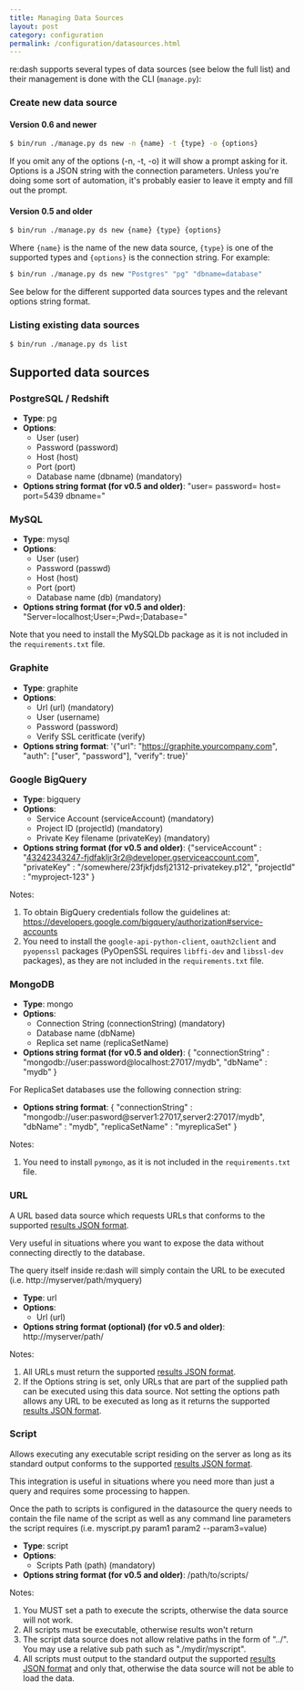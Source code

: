 ```yaml
--- 
title: Managing Data Sources 
layout: post
category: configuration 
permalink: /configuration/datasources.html
---
```


re:dash supports several types of data sources (see below the full list) and their management is done with the CLI (`manage.py`):

### Create new data source

#### Version 0.6 and newer

```bash
$ bin/run ./manage.py ds new -n {name} -t {type} -o {options}
```

If you omit any of the options (-n, -t, -o) it will show a prompt asking for it. Options is a JSON string with the connection parameters.
Unless you're doing some sort of automation, it's probably easier to leave it empty and fill out the prompt.

#### Version 0.5 and older

```bash
$ bin/run ./manage.py ds new {name} {type} {options}
```

Where `{name}` is the name of the new data source, `{type}` is one of the supported types and `{options}` is the connection string. For example:

```bash
$ bin/run ./manage.py ds new "Postgres" "pg" "dbname=database"
```

See below for the different supported data sources types and the relevant options string format.

### Listing existing data sources
```bash
$ bin/run ./manage.py ds list
```

## Supported data sources

### PostgreSQL / Redshift

* **Type**: pg
* **Options**:
	* User (user)
	* Password (password)
	* Host (host)
	* Port (port)
	* Database name (dbname) (mandatory)
* **Options string format (for v0.5 and older)**: "user= password= host= port=5439 dbname="

### MySQL

* **Type**: mysql
* **Options**:
	* User (user)
	* Password (passwd)
	* Host (host)
	* Port (port)
	* Database name (db) (mandatory)
* **Options string format (for v0.5 and older)**: "Server=localhost;User=;Pwd=;Database="

Note that you need to install the MySQLDb package as it is not included in the `requirements.txt` file.

### Graphite

* **Type**: graphite
* **Options**:
	* Url (url) (mandatory)
	* User (username)
	* Password (password)
	* Verify SSL ceritficate (verify)
* **Options string format**: '{"url": "https://graphite.yourcompany.com", "auth": ["user", "password"], "verify": true}'

### Google BigQuery

* **Type**: bigquery
* **Options**:
	* Service Account (serviceAccount) (mandatory)
	* Project ID (projectId) (mandatory)
	* Private Key filename (privateKey) (mandatory)
* **Options string format (for v0.5 and older)**: {"serviceAccount" : "43242343247-fjdfakljr3r2@developer.gserviceaccount.com", "privateKey" : "/somewhere/23fjkfjdsfj21312-privatekey.p12", "projectId" : "myproject-123" }

Notes:

1. To obtain BigQuery credentials follow the guidelines at: https://developers.google.com/bigquery/authorization#service-accounts
2. You need to install the `google-api-python-client`, `oauth2client` and `pyopenssl` packages (PyOpenSSL requires `libffi-dev` and `libssl-dev` packages), as they are not included in the `requirements.txt` file.

### MongoDB

* **Type**: mongo
* **Options**:
	* Connection String (connectionString) (mandatory)
	* Database name (dbName)
	* Replica set name (replicaSetName)
* **Options string format (for v0.5 and older)**: { "connectionString" : "mongodb://user:password@localhost:27017/mydb", "dbName" : "mydb" }

For ReplicaSet databases use the following connection string:
* **Options string format**: { "connectionString" : "mongodb://user:pasword@server1:27017,server2:27017/mydb", "dbName" : "mydb", "replicaSetName" : "myreplicaSet" }

Notes:

1. You need to install `pymongo`, as it is not included in the `requirements.txt` file.


### URL

A URL based data source which requests URLs that conforms to the supported [results JSON format](https://github.com/EverythingMe/redash/wiki/re:dash-Data-Source-Results-JSON-Format). 

Very useful in situations where you want to expose the data without connecting directly to the database.

The query itself inside re:dash will simply contain the URL to be executed (i.e. http://myserver/path/myquery)

* **Type**: url
* **Options**:
	* Url (url)
* **Options string format (optional) (for v0.5 and older)**: http://myserver/path/

Notes:

1. All URLs must return the supported [results JSON format](https://github.com/EverythingMe/redash/wiki/re:dash-Data-Source-Results-JSON-Format).
2. If the Options string is set, only URLs that are part of the supplied path can be executed using this data source. Not setting the options path allows any URL to be executed as long as it returns the supported [results JSON format](https://github.com/EverythingMe/redash/wiki/re:dash-Data-Source-Results-JSON-Format).


### Script

Allows executing any executable script residing on the server as long as its standard output conforms to the supported [results JSON format](https://github.com/EverythingMe/redash/wiki/re:dash-Data-Source-Results-JSON-Format).

This integration is useful in situations where you need more than just a query and requires some processing to happen.

Once the path to scripts is configured in the datasource the query needs to contain the file name of the script as well as any command line parameters the script requires (i.e. myscript.py param1 param2 --param3=value)

* **Type**: script
* **Options**:
	* Scripts Path (path) (mandatory)
* **Options string format (for v0.5 and older)**: /path/to/scripts/

Notes:

1. You MUST set a path to execute the scripts, otherwise the data source will not work.
2. All scripts must be executable, otherwise results won't return
3. The script data source does not allow relative paths in the form of "../". You may use a relative sub path such as "./mydir/myscript".
4. All scripts must output to the standard output the supported [results JSON format](https://github.com/EverythingMe/redash/wiki/re:dash-Data-Source-Results-JSON-Format) and only that, otherwise the data source will not be able to load the data.